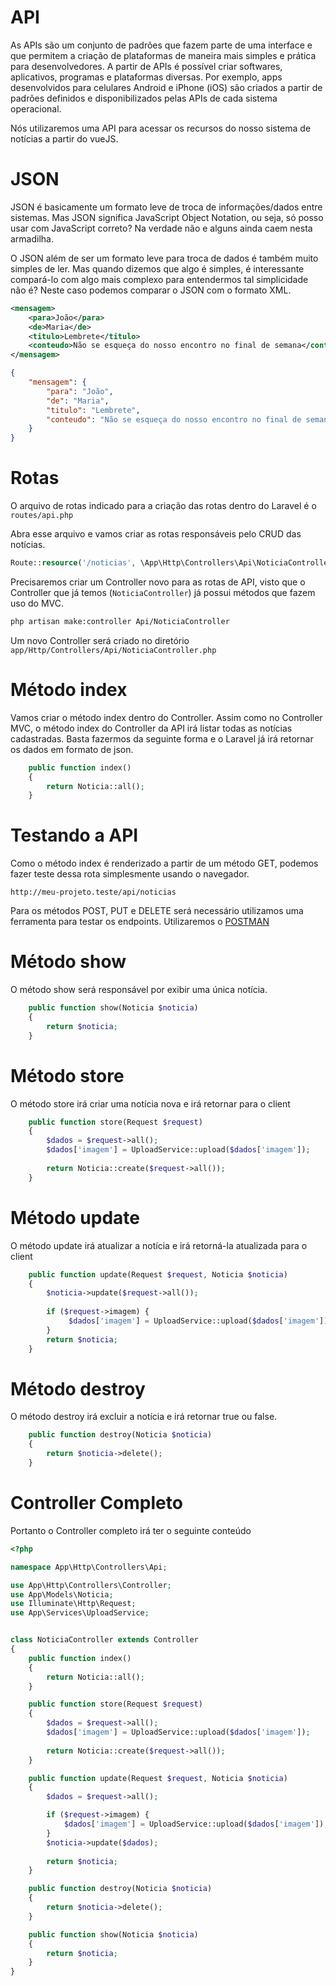 # API

As APIs são um conjunto de padrões que fazem parte de uma interface e que permitem a criação de plataformas de maneira mais simples e prática para desenvolvedores. A partir de APIs é possível criar softwares, aplicativos, programas e plataformas diversas. Por exemplo, apps desenvolvidos para celulares Android e iPhone (iOS) são criados a partir de padrões definidos e disponibilizados pelas APIs de cada sistema operacional.

Nós utilizaremos uma API para acessar os recursos do nosso sistema de notícias a partir do vueJS.

# JSON

JSON é basicamente um formato leve de troca de informações/dados entre sistemas. Mas JSON significa JavaScript Object Notation, ou seja, só posso usar com JavaScript correto? Na verdade não e alguns ainda caem nesta armadilha.

O JSON além de ser um formato leve para troca de dados é também muito simples de ler. Mas quando dizemos que algo é simples, é interessante compará-lo com algo mais complexo para entendermos tal simplicidade não é? Neste caso podemos comparar o JSON com o formato XML.

````xml
<mensagem>
    <para>João</para>
    <de>Maria</de>
    <titulo>Lembrete</titulo>
    <conteudo>Não se esqueça do nosso encontro no final de semana</conteudo>
</mensagem>
````

````json
{
    "mensagem": {
        "para": "João",
        "de": "Maria",
        "titulo": "Lembrete",
        "conteudo": "Não se esqueça do nosso encontro no final de semana"
    }
}
````

# Rotas

O arquivo de rotas indicado para a criação das rotas dentro do Laravel é o ``routes/api.php``

Abra esse arquivo e vamos criar as rotas responsáveis pelo CRUD das notícias.

````php
Route::resource('/noticias', \App\Http\Controllers\Api\NoticiaController::class);
````

Precisaremos criar um Controller novo para as rotas de API, visto que o Controller que já temos (``NoticiaController``) já possui métodos que fazem uso do MVC. 

````sh
php artisan make:controller Api/NoticiaController
````

Um novo Controller será criado no diretório ``app/Http/Controllers/Api/NoticiaController.php``

# Método index

Vamos criar o método index dentro do Controller. Assim como no Controller MVC, o método index do Controller da API irá listar todas as notícias cadastradas. Basta fazermos da seguinte forma e o Laravel já irá retornar os dados em formato de json.

````php
    public function index()
    {
        return Noticia::all();
    }
````

# Testando a API

Como o método index é renderizado a partir de um método GET, podemos fazer teste dessa rota simplesmente usando o navegador. 

``http://meu-projeto.teste/api/noticias``

Para os métodos POST, PUT e DELETE será necessário utilizamos uma ferramenta para testar os endpoints. Utilizaremos o [POSTMAN](https://www.postman.com/downloads/?utm_source=postman-home)

# Método show

O método show será responsável por exibir uma única notícia. 

````php
    public function show(Noticia $noticia)
    {
        return $noticia;
    }
````

# Método store

O método store irá criar uma notícia nova e irá retornar para o client

````php
    public function store(Request $request)
    {
        $dados = $request->all();
        $dados['imagem'] = UploadService::upload($dados['imagem']);
        
        return Noticia::create($request->all());
    }
````

# Método update

O método update irá atualizar a notícia e irá retorná-la atualizada para o client

````php
    public function update(Request $request, Noticia $noticia) 
    {
        $noticia->update($request->all());
        
        if ($request->imagem) {
             $dados['imagem'] = UploadService::upload($dados['imagem']);
        }
        return $noticia;
    }
````

# Método destroy

O método destroy irá excluir a notícia e irá retornar true ou false.

````php
    public function destroy(Noticia $noticia)
    {
        return $noticia->delete();
    }
````

# Controller Completo

Portanto o Controller completo irá ter o seguinte conteúdo

````php
<?php

namespace App\Http\Controllers\Api;

use App\Http\Controllers\Controller;
use App\Models\Noticia;
use Illuminate\Http\Request;
use App\Services\UploadService;


class NoticiaController extends Controller
{
    public function index()
    {
        return Noticia::all();
    }

    public function store(Request $request)
    {
        $dados = $request->all();
        $dados['imagem'] = UploadService::upload($dados['imagem']);
        
        return Noticia::create($request->all());
    }

    public function update(Request $request, Noticia $noticia) 
    {
        $dados = $request->all();

        if ($request->imagem) {
            $dados['imagem'] = UploadService::upload($dados['imagem']);
        }
        $noticia->update($dados);
        
        return $noticia;
    }

    public function destroy(Noticia $noticia)
    {
        return $noticia->delete();
    }

    public function show(Noticia $noticia)
    {
        return $noticia;
    }
}

````
